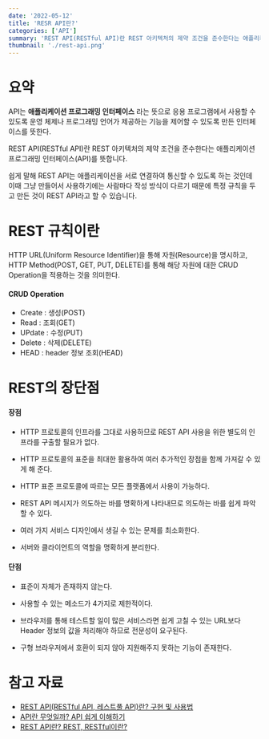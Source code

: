 ```yaml
---
date: '2022-05-12'
title: 'RESR API란?'
categories: ['API']
summary: 'REST API(RESTful API)란 REST 아키텍처의 제약 조건을 준수한다는 애플리케이션 프로그래밍 인터페이스(API)를 뜻합니다.'
thumbnail: './rest-api.png'
---
```


# 요약

API는 **애플리케이션 프로그래밍 인터페이스** 라는 뜻으로 응용 프로그램에서 사용할 수 있도록 운영 체제나 프로그래밍 언어가 제공하는 기능을 제어할 수 있도록 만든 인터페이스를 뜻한다.

REST API(RESTful API)란 REST 아키텍처의 제약 조건을 준수한다는 애플리케이션 프로그래밍 인터페이스(API)를 뜻합니다.

쉽게 말해 REST API는 애플리케이션을 서로 연결하여 통신할 수 있도록 하는 것인데 이때
그냥 만들어서 사용하기에는 사람마다 작성 방식이 다르기 때문에 특정 규칙을 두고 만든 것이 REST API라고 할 수 있습니다.

# REST 규칙이란

HTTP URL(Uniform Resource Identifier)을 통해 자원(Resource)을 명시하고, HTTP Method(POST, GET, PUT, DELETE)를 통해 해당 자원에 대한 CRUD Operation을 적용하는 것을 의미한다.

#### CRUD Operation

- Create : 생성(POST)
- Read : 조회(GET)
- UPdate : 수정(PUT)
- Delete : 삭제(DELETE)
- HEAD : header 정보 조회(HEAD)

# REST의 장단점

#### 장점

- HTTP 프로토콜의 인프라를 그대로 사용하므로 REST API 사용을 위한 별도의 인프라를 구출할 필요가 없다.

- HTTP 프로토콜의 표준을 최대한 활용하여 여러 추가적인 장점을 함께 가져갈 수 있게 해 준다.

- HTTP 표준 프로토콜에 따르는 모든 플랫폼에서 사용이 가능하다.

- REST API 메시지가 의도하는 바를 명확하게 나타내므로 의도하는 바를 쉽게 파악할 수 있다.

- 여러 가지 서비스 디자인에서 생길 수 있는 문제를 최소화한다.

- 서버와 클라이언트의 역할을 명확하게 분리한다.

#### 단점

- 표준이 자체가 존재하지 않는다.

- 사용할 수 있는 메소드가 4가지로 제한적이다.

- 브라우저를 통해 테스트할 일이 많은 서비스라면 쉽게 고칠 수 있는 URL보다 Header 정보의 값을 처리해야 하므로 전문성이 요구된다.

- 구형 브라우저에서 호환이 되지 않아 지원해주지 못하는 기능이 존재한다.

# 참고 자료

- [REST API(RESTful API, 레스트풀 API)란? 구현 및 사용법](https://www.redhat.com/ko/topics/api/what-is-a-rest-api)
- [API란 무엇일까? API 쉽게 이해하기](https://brunch.co.kr/@operator/65)
- [REST API란? REST, RESTful이란?](https://khj93.tistory.com/entry/%EB%84%A4%ED%8A%B8%EC%9B%8C%ED%81%AC-REST-API%EB%9E%80-REST-RESTful%EC%9D%B4%EB%9E%80)
